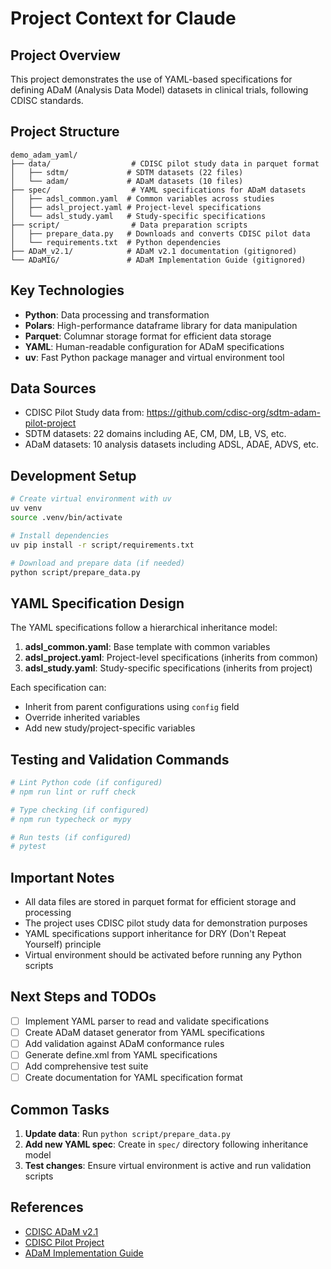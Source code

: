 # Project Context for Claude

## Project Overview
This project demonstrates the use of YAML-based specifications for defining ADaM (Analysis Data Model) datasets in clinical trials, following CDISC standards.

## Project Structure
```
demo_adam_yaml/
├── data/                  # CDISC pilot study data in parquet format
│   ├── sdtm/             # SDTM datasets (22 files)
│   └── adam/             # ADaM datasets (10 files)
├── spec/                  # YAML specifications for ADaM datasets
│   ├── adsl_common.yaml  # Common variables across studies
│   ├── adsl_project.yaml # Project-level specifications
│   └── adsl_study.yaml   # Study-specific specifications
├── script/                # Data preparation scripts
│   ├── prepare_data.py   # Downloads and converts CDISC pilot data
│   └── requirements.txt  # Python dependencies
├── ADaM_v2.1/            # ADaM v2.1 documentation (gitignored)
└── ADaMIG/               # ADaM Implementation Guide (gitignored)
```

## Key Technologies
- **Python**: Data processing and transformation
- **Polars**: High-performance dataframe library for data manipulation
- **Parquet**: Columnar storage format for efficient data storage
- **YAML**: Human-readable configuration for ADaM specifications
- **uv**: Fast Python package manager and virtual environment tool

## Data Sources
- CDISC Pilot Study data from: https://github.com/cdisc-org/sdtm-adam-pilot-project
- SDTM datasets: 22 domains including AE, CM, DM, LB, VS, etc.
- ADaM datasets: 10 analysis datasets including ADSL, ADAE, ADVS, etc.

## Development Setup
```bash
# Create virtual environment with uv
uv venv
source .venv/bin/activate

# Install dependencies
uv pip install -r script/requirements.txt

# Download and prepare data (if needed)
python script/prepare_data.py
```

## YAML Specification Design
The YAML specifications follow a hierarchical inheritance model:
1. **adsl_common.yaml**: Base template with common variables
2. **adsl_project.yaml**: Project-level specifications (inherits from common)
3. **adsl_study.yaml**: Study-specific specifications (inherits from project)

Each specification can:
- Inherit from parent configurations using `config` field
- Override inherited variables
- Add new study/project-specific variables

## Testing and Validation Commands
```bash
# Lint Python code (if configured)
# npm run lint or ruff check

# Type checking (if configured)  
# npm run typecheck or mypy

# Run tests (if configured)
# pytest
```

## Important Notes
- All data files are stored in parquet format for efficient storage and processing
- The project uses CDISC pilot study data for demonstration purposes
- YAML specifications support inheritance for DRY (Don't Repeat Yourself) principle
- Virtual environment should be activated before running any Python scripts

## Next Steps and TODOs
- [ ] Implement YAML parser to read and validate specifications
- [ ] Create ADaM dataset generator from YAML specifications
- [ ] Add validation against ADaM conformance rules
- [ ] Generate define.xml from YAML specifications
- [ ] Add comprehensive test suite
- [ ] Create documentation for YAML specification format

## Common Tasks
1. **Update data**: Run `python script/prepare_data.py`
2. **Add new YAML spec**: Create in `spec/` directory following inheritance model
3. **Test changes**: Ensure virtual environment is active and run validation scripts

## References
- [CDISC ADaM v2.1](https://www.cdisc.org/standards/foundational/adam)
- [CDISC Pilot Project](https://github.com/cdisc-org/sdtm-adam-pilot-project)
- [ADaM Implementation Guide](https://www.cdisc.org/standards/foundational/adam/adam-implementation-guide-v1-3)